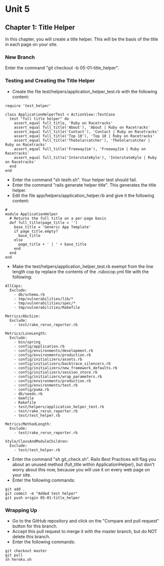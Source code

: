 # Unit 5
## Chapter 1: Title Helper
In this chapter, you will create a title helper.  This will be the basis of the title in each page on your site.

### New Branch
Enter the command "git checkout -b 05-01-title_helper".

### Testing and Creating the Title Helper
* Create the file test/helpers/application_helper_test.rb with the following content:
```
require 'test_helper'

class ApplicationHelperTest < ActionView::TestCase
  test "full title helper" do
    assert_equal full_title, 'Ruby on Racetracks'
    assert_equal full_title('About'), 'About | Ruby on Racetracks'
    assert_equal full_title('Contact'), 'Contact | Ruby on Racetracks'
    assert_equal full_title('Top 10'), 'Top 10 | Ruby on Racetracks'
    assert_equal full_title('TheSolarcatcher'), 'TheSolarcatcher | Ruby on Racetracks'
    assert_equal full_title('FreewayJim'), 'FreewayJim | Ruby on Racetracks'
    assert_equal full_title('InterstateKyle'), 'InterstateKyle | Ruby on Racetracks'
  end
end
```
* Enter the command "sh testh.sh".  Your helper test should fail.
* Enter the command "rails generate helper title".  This generates the title helper.
* Edit the file app/helpers/application_helper.rb and give it the following content:
```
#
module ApplicationHelper
  # Returns the full title on a per-page basis
  def full_title(page_title = '')
    base_title = 'Generic App Template'
    if page_title.empty?
      base_title
    else
      page_title + ' | ' + base_title
    end
  end
end
```
* Make the test/helpers/application_helper_test.rb exempt from the line length cop by replace the contents of the .rubocop.yml file with the following:
```
AllCops:
  Exclude:
    - db/schema.rb
    - tmp/vulnerabilities/lib/*
    - tmp/vulnerabilities/spec/*
    - tmp/vulnerabilities/Rakefile

Metrics/AbcSize:
  Exclude:
    - test/rake_rerun_reporter.rb

Metrics/LineLength:
  Exclude:
    - bin/spring
    - config/application.rb
    - config/environments/development.rb
    - config/environments/production.rb
    - config/initializers/assets.rb
    - config/initializers/backtrace_silencers.rb
    - config/initializers/new_framework_defaults.rb
    - config/initializers/session_store.rb
    - config/initializers/wrap_parameters.rb
    - config/environments/production.rb
    - config/environments/test.rb
    - config/puma.rb
    - db/seeds.rb
    - Gemfile
    - Rakefile
    - test/helpers/application_helper_test.rb
    - test/rake_rerun_reporter.rb
    - test/test_helper.rb

Metrics/MethodLength:
  Exclude:
    - test/rake_rerun_reporter.rb

Style/ClassAndModuleChildren:
  Exclude:
    - test/test_helper.rb
```
* Enter the command "sh git_check.sh".  Rails Best Practices will flag you about an unused method (full_title within ApplicationHelper), but don't worry about this now, because you will use it on every web page on your site.
* Enter the following commands:
```
git add .
git commit -m "Added test helper"
git push origin 05-01-title_helper
```

### Wrapping Up
* Go to the GitHub repository and click on the "Compare and pull request" button for this branch.
* Accept this pull request to merge it with the master branch, but do NOT delete this branch.
* Enter the following commands:
```
git checkout master
git pull
sh heroku.sh
```
